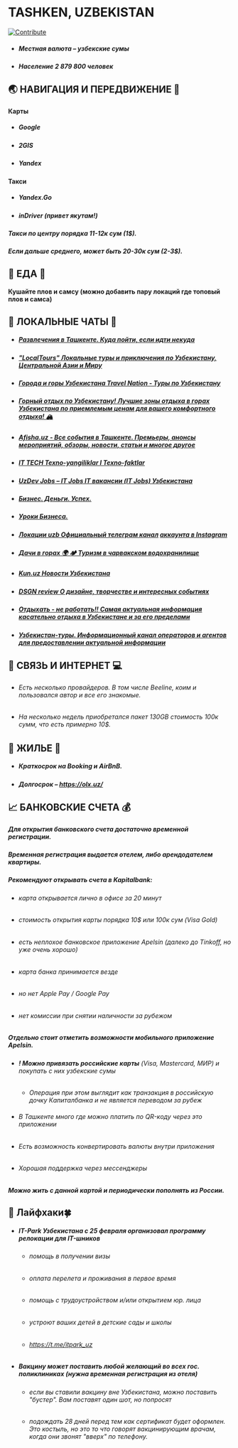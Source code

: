 # **TASHKEN, UZBEKISTAN**
[![Contribute](https://img.shields.io/badge/contribute-100000?style=for-the-badge&logo=github&logoColor=white)](https://github.com/deskntea/destinations/)
* ##### Местная валюта – узбекские сумы
* ##### Население 2 879 800 человек
## 🌏 НАВИГАЦИЯ И ПЕРЕДВИЖЕНИЕ 🚕
#### Карты
* ##### Google
* ##### 2GIS
* ##### Yandex
#### Такси
* ##### Yandex.Go
* ##### inDriver (привет якутам!)
##### Такси по центру порядка 11-12к сум (1$).
##### Если дальше среднего, может быть 20-30к сум (2-3$).
## 🍔 ЕДА 🥙
#### Кушайте плов и самсу (можно добавить пару локаций где топовый плов и самса)
 ## 💬 ЛОКАЛЬНЫЕ ЧАТЫ 📧 
* ##### [Развлечения в Ташкенте. Куда пойти, если идти некуда](https://t.me/R_v_Tashkente)
* ##### ["LocalTours" Локальные туры и приключения по Узбекистану, Центральной Азии и Миру](https://t.me/localtour)
* ##### [Города и горы Узбекистана Travel Nation - Туры по Узбекистану](https://t.me/travel_nation)
* ##### [Горный отдых по Узбекистану! Лучшие зоны отдыха в горах Узбекистана по приемлемым ценам для вашего комфортного отдыха! 🏔](https://t.me/gorniy_otdix)
* ##### [Afisha.uz - Все события в Ташкенте. Премьеры, анонсы мероприятий, обзоры, новости, статьи и многое другое](https://t.me/afishauz)
* ##### [IT TECH Texno-yangiliklar I Texno-faktlar](https://t.me/ITtexnalogiya_IT)
* ##### [UzDev Jobs – IT Jobs IT вакансии (IT Jobs) Узбекистана](https://t.me/uzdev_jobs)
* ##### [Бизнес. Деньги. Успех.](https://t.me/KPTLUZ)
* ##### [Уроки Бизнеса.](https://t.me/impuls_uspexa)
* ##### [Локации uzb Официальный телеграм канал](https://t.me/locasuz) [аккаунта в Instagram](www.instagram.com/uzb_vp)
* ##### [Дачи в горах  🌍 🏕 Туризм в чарвакском водохранилище](https://t.me/dachi_v_gorax)
* ##### [Kun.uz Новости Узбекистана](https://t.me/kunuzru/)
* ##### [DSGN review О дизайне, творчестве и интересных событиях](https://t.me/DSGN_review)
* ##### [Отдыхать - не работать!! Самая актуальная информация касательно отдыха в Узбекистане и за его пределами](https://t.me/allabouteverythinguzb)
* ##### [Узбекистан-туры. Информационный канал операторов и агентов для предоставлении актуальной информации](https://t.me/welkometouzbekistan)
## 📱 СВЯЗЬ И ИНТЕРНЕТ 💻
* ###### Есть несколько провайдеров. В том числе Beeline, коим и пользовался автор и все его знакомые.
* ###### На несколько недель приобретался пакет 130GB стоимость 100к сумм, что есть примерно 10$.
## 🏡 ЖИЛЬЕ 🏢
* ##### Краткосрок на Booking и AirBnB.
* ##### Долгосрок – https://olx.uz/
## 📈 БАНКОВСКИЕ СЧЕТА 💰
##### Для открытия банковского счета достаточно временной регистрации.
##### Временная регистрация выдается отелем, либо арендодателем квартиры.
##### Рекомендуют открывать счета в Kapitalbank:
* ###### карта открывается лично в офисе за 20 минут
* ###### стоимость открытия карты порядка 10$ или 100к сум (Visa Gold)
* ###### есть неплохое банковское приложение Apelsin (далеко до Tinkoff, но уже очень хорошо)
* ###### карта банка принимается везде
* ###### но нет Apple Pay / Google Pay 
* ###### нет комиссии при снятии наличности за рубежом
##### Отдельно стоит отметить возможности мобильного приложение Apelsin.
* ###### **! Можно привязать российские карты** (Visa, Mastercard, МИР) и покупать с них узбекские сумы
    * *Операция при этом выглядит как транзакция в российскую дочку Капиталбанка и не является переводом за рубеж*
* ###### В Ташкенте много где можно платить по QR-коду через это приложении
* ###### Есть возможность конвертировать валюты внутри приложения
* ###### Хорошая поддержка через мессенджеры
##### Можно жить с данной картой и периодически пополнять из России.        
## 🎯 Лайфхаки🍀

* ##### IT-Park Узбекистана с 25 февраля организовал программу релокации для IT-шников
    * ###### помощь в получении визы
    * ###### оплата перелета и проживания в первое время
    * ###### помощь с трудоустройством и/или открытием юр. лица
    * ###### устроют ваших детей в детские сады и школы
    * ###### https://t.me/itpark_uz
* ##### Вакцину может поставить любой желающий во всех гос. поликлиниках (нужна временная регистрация из отеля)
    * ###### если вы ставили вакцину вне Узбекистана, можно поставить "бустер". Вам поставят один шот, но попросят 
    * ###### подождать 28 дней перед тем как сертификат будет оформлен. Это костыль, но это то что говорят вакцинирующим врачам, когда они звонят "вверх" по телефону. 
